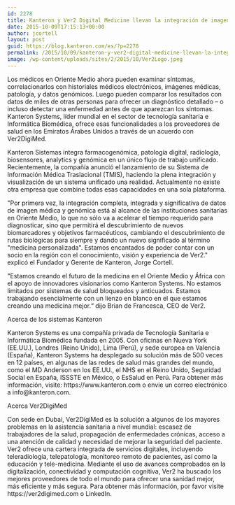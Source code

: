 ```yaml
---
id: 2278
title: Kanteron y Ver2 Digital Medicine llevan la integración de imagen médica y datos genómicos a Oriente Medio
date: 2015-10-09T17:15:13+00:00
author: jcortell
layout: post
guid: https://blog.kanteron.com/es/?p=2278
permalink: /2015/10/09/kanteron-y-ver2-digital-medicine-llevan-la-integracion-de-imagen-medica-y-datos-genomicos-a-oriente-medio/
image: /wp-content/uploads/sites/2/2015/10/Ver2Logo.jpeg
---
```

<p class="p1">
  Los médicos en Oriente Medio ahora pueden examinar síntomas, correlacionarlos con historiales médicos electrónicos, imágenes médicas, patología, y datos genómicos. Luego pueden comparar los resultados con datos de miles de otras personas para ofrecer un diagnóstico detallado – o incluso detectar una enfermedad antes de que aparezcan los síntomas. Kanteron Systems, líder mundial en el sector de tecnología sanitaria e Informática Biomédica, ofrece esas funcionalidades a los proveedores de salud en los Emiratos Árabes Unidos a través de un acuerdo con Ver2DigiMed.
</p>

<p class="p1">
  Kanteron Sistemas integra farmacogenómica, patología digital, radiología, biosensores, analytics y genómica en un único flujo de trabajo unificado. Recientemente, la compañía anunció el lanzamiento de su Sistema de Información Médica Traslacional (TMIS), haciendo la plena integración y visualización de un sistema unificado una realidad. Actualmente no existe otra empresa que combine todas esas capacidades en una sola plataforma.
</p>

<p class="p1">
  "Por primera vez, la integración completa, integrada y significativa de datos de imagen médica y genómica está al alcance de las instituciones sanitarias en Oriente Medio, lo que no sólo va a acelerar el tiempo requerido para diagnosticar, sino que permitirá el descubrimiento de nuevos biomarcadores y objetivos farmacéuticos, cambiando el descubrimiento de rutas biológicas para siempre y dando un nuevo significado al término "medicina personalizada". Estamos encantados de poder contar con un socio en la región con el conocimiento, visión y experiencia de Ver2." explicó el Fundador y Gerente de Kanteron, Jorge Cortell.
</p>

<p class="p1">
  "Estamos creando el futuro de la medicina en el Oriente Medio y África con el apoyo de innovadores visionarios como Kanteron Systems. No estamos limitados por sistemas de salud bloqueados y anticuados. Estamos trabajando esencialmente con un lienzo en blanco en el que estamos creando una medicina mejor.“ dijo Brian de Francesca, CEO de Ver2.
</p>

<p class="p1">
  Acerca de los sistemas Kanteron
</p>

<p class="p1">
  Kanteron Systems es una compañía privada de Tecnología Sanitaria e Informática Biomédica fundada en 2005. Con oficinas en Nueva York (EE.UU.), Londres (Reino Unido), Lima (Perú), y sede europea en Valencia (España), Kanteron Systems ha desplegado su solución más de 500 veces en 12 países, en algunas de las redes de salud más grandes del mundo, como el MD Anderson en los EE.UU., el NHS en el Reino Unido, Seguridad Social en España, ISSSTE en México, o EsSalud en Perú. Para obtener más información, visite: https://www.kanteron.com o envie un correo electrónico a info@kanteron.com.
</p>

<p class="p1">
  Acerca Ver2DigiMed
</p>

<p class="p1">
  Con sede en Dubai, Ver2DigiMed es la solución a algunos de los mayores problemas en la asistencia sanitaria a nivel mundial: escasez de trabajadores de la salud, propagación de enfermedades crónicas, acceso a una atención de calidad y necesidad de mejorar la seguridad del paciente. Ver2 ofrece una cartera integrada de servicios digitales, incluyendo teleradiología, telepatología, monitoreo remoto de pacientes, así como la educación y tele-medicina. Mediante el uso de avances comprobados en la digitalización, conectividad y computación cognitiva, Ver2 ha buscado los mejores proveedores de todo el mundo para ofrecer una sanidad mejor, más eficiente y más segura. Para obtener más información, por favor visite https://ver2digimed.com o LinkedIn.
</p>